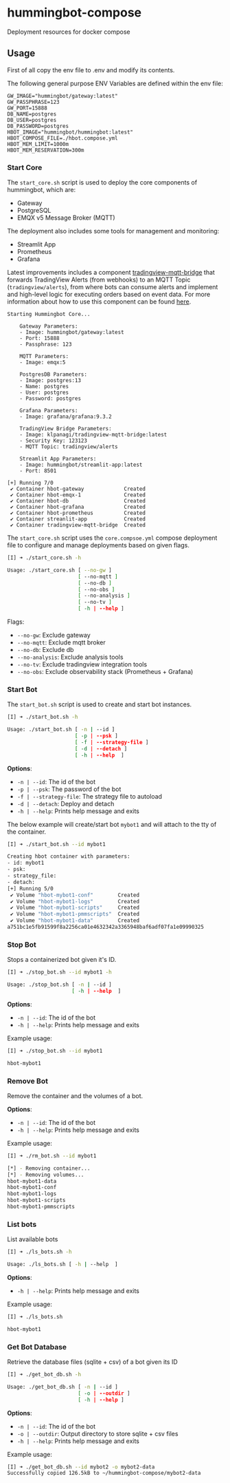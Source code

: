 # hummingbot-compose
Deployment resources for docker compose


## Usage

First of all copy the env file to .env and modify its contents.

The following general purpose ENV Variables are defined within the env file:

```
GW_IMAGE="hummingbot/gateway:latest"
GW_PASSPHRASE=123
GW_PORT=15888
DB_NAME=postgres
DB_USER=postgres
DB_PASSWORD=postgres
HBOT_IMAGE="hummingbot/hummingbot:latest"
HBOT_COMPOSE_FILE=./hbot.compose.yml
HBOT_MEM_LIMIT=1000m
HBOT_MEM_RESERVATION=300m
```

### Start Core 

The `start_core.sh` script is used to deploy the core components of hummingbot,
which are:

- Gateway
- PostgreSQL
- EMQX v5 Message Broker (MQTT)

The deployment also includes some tools for management and monitoring:

- Streamlit App
- Prometheus
- Grafana

Latest improvements includes a component [tradingview-mqtt-bridge](https://github.com/klpanagi/tradingview-webhook-mqtt) that forwards TradingView Alerts
(from webhooks) to an MQTT Topic (`tradingview/alerts`), from where bots can
consume alerts and implement and high-level logic for executing orders based on
event data. For more information about how to use this component can be found
[here](https://github.com/klpanagi/tradingview-webhook-mqtt).

```
Starting Hummingbot Core...

    Gateway Parameters:
    - Image: hummingbot/gateway:latest
    - Port: 15888
    - Passphrase: 123
    
    MQTT Parameters:
    - Image: emqx:5

    PostgresDB Parameters:
    - Image: postgres:13
    - Name: postgres
    - User: postgres
    - Password: postgres

    Grafana Parameters:
    - Image: grafana/grafana:9.3.2

    TradingView Bridge Parameters:
    - Image: klpanagi/tradingview-mqtt-bridge:latest
    - Security Key: 123123
    - MQTT Topic: tradingview/alerts

    Streamlit App Parameters:
    - Image: hummingbot/streamlit-app:latest
    - Port: 8501

[+] Running 7/0
 ✔ Container hbot-gateway             Created
 ✔ Container hbot-emqx-1              Created
 ✔ Container hbot-db                  Created
 ✔ Container hbot-grafana             Created
 ✔ Container hbot-prometheus          Created
 ✔ Container streanlit-app            Created
 ✔ Container tradingview-mqtt-bridge  Created
```

The `start_core.sh` script uses the `core.compsoe.yml` compose deployment file 
to configure and manage deployments based on given flags.

```bash
[I] ➜ ./start_core.sh -h

Usage: ./start_core.sh [ --no-gw ]
                       [ --no-mqtt ]
                       [ --no-db ]
                       [ --no-obs ]
                       [ --no-analysis ]
                       [ --no-tv ]
                       [ -h | --help ]
```

Flags:

- `--no-gw`: Exclude gateway
- `--no-mqtt`: Exclude mqtt broker
- `--no-db`: Exclude db
- `--no-analysis`: Exclude analysis tools
- `--no-tv`: Exclude tradingview integration tools
- `--no-obs`: Exclude observability stack (Prometheus + Grafana)



### Start Bot

The `start_bot.sh` script is used to create and start bot instances.

```bash
[I] ➜ ./start_bot.sh -h     

Usage: ./start_bot.sh [ -n | --id ]
                      [ -p | --psk ]
                      [ -f | --strategy-file ]
                      [ -d | --detach ]
                      [ -h | --help  ]
```

**Options**:

- `-n | --id`: The id of the bot
- `-p | --psk`: The password of the bot
- `-f | --strategy-file`: The strategy file to autoload
- `-d | --detach`: Deploy and detach
- `-h | --help`: Prints help message and exits

The below example will create/start bot `mybot1` and will attach to the tty of
the container.

```bash
[I] ➜ ./start_bot.sh --id mybot1

Creating hbot container with parameters:
- id: mybot1
- psk: 
- strategy_file: 
- detach: 
[+] Running 5/0
 ✔ Volume "hbot-mybot1-conf"        Created
 ✔ Volume "hbot-mybot1-logs"        Created
 ✔ Volume "hbot-mybot1-scripts"     Created
 ✔ Volume "hbot-mybot1-pmmscripts"  Created
 ✔ Volume "hbot-mybot1-data"        Created
a751bc1e5fb91599f8a2256ca01e4632342a3365948baf6adf07fa1e09990325
```

### Stop Bot

Stops a containerized bot given it's ID.

```bash
[I] ➜ ./stop_bot.sh --id mybot1 -h       

Usage: ./stop_bot.sh [ -n | --id ]
                     [ -h | --help  ]
```

**Options**:

- `-n | --id`: The id of the bot
- `-h | --help`: Prints help message and exits

Example usage:

```bash
[I] ➜ ./stop_bot.sh --id mybot1          

hbot-mybot1
```

### Remove Bot

Remove the container and the volumes of a bot.

**Options**:

- `-n | --id`: The id of the bot
- `-h | --help`: Prints help message and exits

Example usage:

```bash
[I] ➜ ./rm_bot.sh --id mybot1

[*] - Removing container...
[*] - Removing volumes...
hbot-mybot1-data
hbot-mybot1-conf
hbot-mybot1-logs
hbot-mybot1-scripts
hbot-mybot1-pmmscripts
```

### List bots

List available bots

```bash
[I] ➜ ./ls_bots.sh -h

Usage: ./ls_bots.sh [ -h | --help  ]
```

**Options**:

- `-h | --help`: Prints help message and exits

Example usage:

```bash
[I] ➜ ./ls_bots.sh

hbot-mybot1
```

### Get Bot Database

Retrieve the database files (sqlite + csv) of a bot given its ID

```bash
[I] ➜ ./get_bot_db.sh -h                  

Usage: ./get_bot_db.sh [ -n | --id ]
                       [ -o | --outdir ]
                       [ -h | --help ]
```

**Options**:

- `-n | --id`: The id of the bot
- `-o | --outdir`: Output directory to store sqlite + csv files
- `-h | --help`: Prints help message and exits

Example usage:

```bash
[I] ➜ ./get_bot_db.sh --id mybot2 -o mybot2-data
Successfully copied 126.5kB to ~/hummingbot-compose/mybot2-data
```

